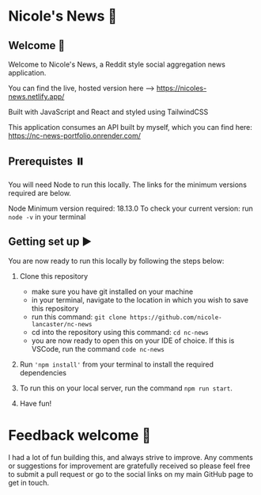 # Nicole's News 📰 


## Welcome 👋

Welcome to Nicole's News, a Reddit style social aggregation news application.

You can find the live, hosted version here --> https://nicoles-news.netlify.app/

Built with JavaScript and React and styled using TailwindCSS

This application consumes an API built by myself, which you can find here: https://nc-news-portfolio.onrender.com/


## Prerequistes ⏸️
You will need Node to run this locally. The links for the minimum versions required are below.

Node
Minimum version required: 18.13.0
To check your current version: run `node -v` in your terminal


## Getting set up ▶️
You are now ready to run this locally by following the steps below:

1. Clone this repository
    - make sure you have git installed on your machine
    - in your terminal, navigate to the location in which you wish to save this repository
    - run this command: `git clone https://github.com/nicole-lancaster/nc-news`
    - cd into the repository using this command: `cd nc-news`
    - you are now ready to open this on your IDE of choice. If this is VSCode, run the command `code nc-news`
  
2. Run `'npm install'` from your terminal to install the required dependencies

3. To run this on your local server, run the command `npm run start`.

4. Have fun!
   

# Feedback welcome 🫶

I had a lot of fun building this, and always strive to improve. Any comments or suggestions for improvement are gratefully received so please feel free to submit a pull request or go to the social links on my main GitHub page to get in touch.
